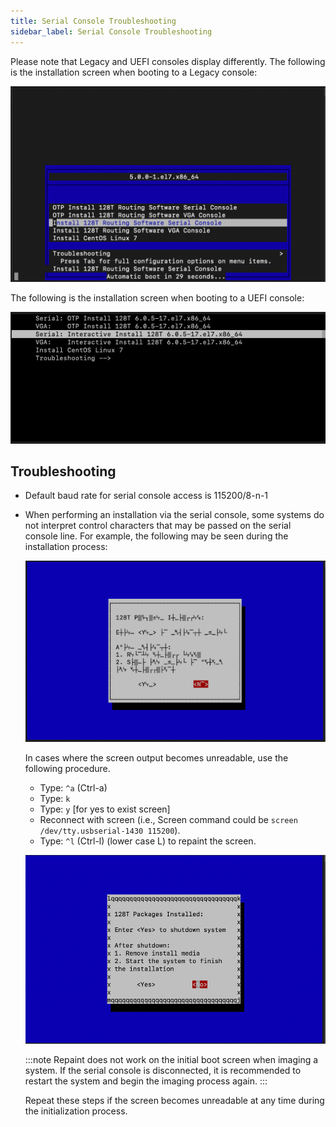 ```yaml
---
title: Serial Console Troubleshooting
sidebar_label: Serial Console Troubleshooting
---
```


Please note that Legacy and UEFI consoles display differently. The following is the  installation screen when booting to a Legacy console:

![Boot Screen](/img/intro_install_LegacyInstall.png)

The following is the  installation screen when booting to a UEFI console:

![New Boot Screen](/img/install_select_interactive2.png)

## Troubleshooting

- Default baud rate for serial console access is 115200/8-n-1
- When performing an installation via the serial console, some systems do not interpret control characters that may be passed on the serial console line. For example, the following may be seen during the installation process:

  ![Corrupt Serial Install Complete](/img/install_serial_corrupt.png)

  In cases where the screen output becomes unreadable, use the following procedure. 
  - Type: `^a` (Ctrl-a)
  - Type: `k`
  - Type: `y` [for yes to exist screen]
  - Reconnect with screen (i.e., Screen command could be `screen /dev/tty.usbserial-1430 115200`).
  - Type: `^l` (Ctrl-l) (lower case L) to repaint the screen. 

  ![Resolved Serial Install Complete](/img/install_serial_resolved.png)

  :::note
  Repaint does not work on the initial boot screen when imaging a system. If the serial console is disconnected, it is recommended to restart the system and begin the imaging process again.
  :::

  Repeat these steps if the screen becomes unreadable at any time during the initialization process. 


